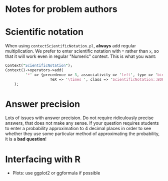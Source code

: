 # Notes for problem authors

# Scientific notation

When using `contectScientificNotation.pl`, __always__ add regular multiplication.
We prefer to enter scientific notation with `*` rather than `x`, so that it
will work even in regular "Numeric" context.  This is what you want:

```Perl
Context("ScientificNotation");
Context()->operators->add(
         '*' => {precedence => 3, associativity => 'left', type => 'bin',
                    TeX => '\times ', class => 'ScientificNotation::BOP::x'},
    );
```

# Answer precision

Lots of issues with answer precision.  Do not require ridiculously precise
answers, that does not make any sense.  If your question requires students to
enter a probability approximation to 4 decimal places in order to see whether
they use some particular method of approximating the probability, it is a __bad
question__!

# Interfacing with R

* Plots: use ggplot2 or ggformula if possible

